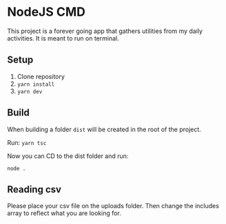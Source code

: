 # NodeJS CMD
This project is a forever going app that gathers utilities from my daily activities. It is meant to run on terminal.

## Setup

1. Clone repository
1. `yarn install`
1. `yarn dev`

## Build
When building a folder `dist` will be created in the root of the project.

Run:
`yarn tsc`

Now you can CD to the dist folder and run:

`node .`

## Reading csv
Please place your csv file on the uploads folder.
Then change the includes array to reflect what you are looking for.